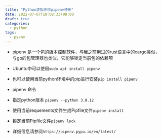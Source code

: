 ```yaml
---
title: "Python虚拟环境pipenv使用"
date: 2022-07-07T10:08:33+08:00
draft: true
categories:
  - python
tags:
  - pyenv
---
```

<!--more-->
- pipenv 是一个包的版本控制软件，与我之前用过的rust语言中的cargo类似，与go的包管理器也类似，它能够锁定当前包的依赖项

- Ubuntu中可以使用`sudo apt install pipenv`
- 也可以使用当前python环境中的pip进行安装`pip install pipenv`

- pipenv 命令

- 指定python版本 `pipenv --python 3.8.12`
- 使用当前requements文件生成Pipfile文件`pipenv install`
- 锁定当前Pipfile文件`pipenv lock`
- 详细信息请参阅`https://pipenv.pypa.io/en/latest/`